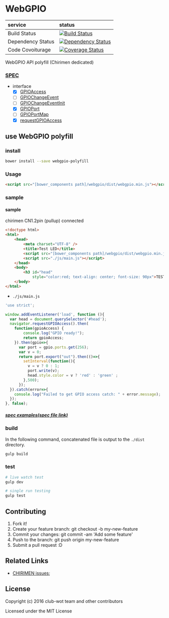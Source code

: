 # WebGPIO

|service|status|
|:--|:--|
| Build Status |[![Build Status](https://travis-ci.org/club-wot/WebGPIO.svg)](https://travis-ci.org/club-wot/WebGPIO) |
| Dependency Status |[![Dependency Status](https://gemnasium.com/club-wot/WebGPIO.svg)](https://gemnasium.com/club-wot/WebGPIO)|
| Code Covoiturage|[![Coverage Status](https://coveralls.io/repos/github/club-wot/WebGPIO/badge.svg?branch=draft-20160125)](https://coveralls.io/github/club-wot/WebGPIO?branch=draft-20160125)|

WebGPIO API polyfill (Chirimen dedicated)

### [SPEC](https://rawgit.com/browserobo/WebGPIO/master/index.html#example-getting-access)

+ interface
  + [x] [GPIOAccess](https://rawgit.com/browserobo/WebGPIO/master/index.html#GPIOAccess-interface)
  + [ ] [GPIOChangeEvent](https://rawgit.com/browserobo/WebGPIO/master/index.html#GPIOChangeEventInit-interface)
  + [ ] [GPIOChangeEventInit](https://rawgit.com/browserobo/WebGPIO/master/index.html#GPIOChangeEvent-interface)
  + [x] [GPIOPort](https://rawgit.com/browserobo/WebGPIO/master/index.html#GPIOPort-interface)
  + [ ] [GPIOPortMap](https://rawgit.com/browserobo/WebGPIO/master/index.html#GPIOPortMap-interface)
  + [x] [requestGPIOAccess](https://rawgit.com/browserobo/WebGPIO/master/index.html#navigator-gpio)

## use WebGPIO polyfill

### install

```sh
bower install --save webgpio-polyfill
```

### Usage

```html
<script src="[bower_components path]/webgpio/dist/webgpio.min.js"></script>
```

### sample

#### sample

chirimen CN1.2pin (pullup) connected

```html
<!doctype html>
<html>
    <head>
        <meta charset="UTF-8" />
        <title>Test LED</title>
        <script src="[bower_components path]/webgpio/dist/webgpio.min.js"></script>
        <script src="./js/main.js"></script>
    </head>
    <body>
        <h3 id="head"
            style="color:red; text-align: center; font-size: 90px">TEST</h3>
    </body>
</html>
```

 + `./js/main.js`

```javascript
'use strict';

window.addEventListener('load', function (){
  var head = document.querySelector('#head');
  navigator.requestGPIOAccess().then(
    function(gpioAccess) {
        console.log("GPIO ready!");
        return gpioAccess;
    }).then(gpio=>{
      var port = gpio.ports.get(256);
      var v = 0;
      return port.export("out").then(()=>{
        setInterval(function(){
          v = v ? 0 : 1;
          port.write(v);
          head.style.color = v ? 'red' : 'green' ;
        },500);
      });
  }).catch(error=>{
    console.log("Failed to get GPIO access catch: " + error.message);
  });
}, false);
```


##### [spec examples(spec file link)](https://rawgit.com/browserobo/WebGPIO/master/index.html#example)

### build

In the following command, concatenated file is output to the `./dist` directory.

```sh
gulp build
```

### test

```sh
# live watch test
gulp dev

# single run testing
gulp test

```


## Contributing

 1. Fork it!
 2. Create your feature branch: git checkout -b my-new-feature
 3. Commit your changes: git commit -am 'Add some feature'
 4. Push to the branch: git push origin my-new-feature
 5. Submit a pull request :D

## Related Links

 + [CHIRIMEN issues](https://github.com/MozOpenHard/CHIRIMEN/issues);

## License

 Copyright (c) 2016 club-wot team and other contributors

 Licensed under the MIT License
